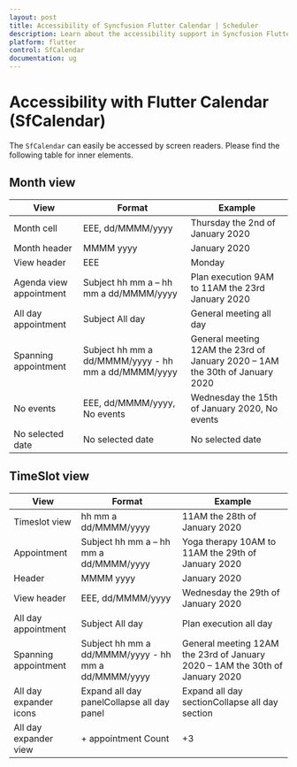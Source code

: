 ```yaml
---
layout: post
title: Accessibility of Syncfusion Flutter Calendar | Scheduler
description: Learn about the accessibility support in Syncfusion Flutter Calendar (SfCalendar) widget  | Scheduler
platform: flutter
control: SfCalendar
documentation: ug
---
```


# Accessibility with Flutter Calendar (SfCalendar)
The `SfCalendar` can easily be accessed by screen readers. Please find the following table  for inner elements.

## Month view
| View                       | Format                                              | Example                                                                      |
|--------------------------------|----------------------------------------------|-----------------------------------------------------------------|
| Month cell | EEE, dd/MMMM/yyyy| Thursday the 2nd of January 2020 |
| Month header | MMMM yyyy | January 2020 |
| View header | EEE | Monday |
| Agenda view appointment | Subject hh mm a – hh mm a dd/MMMM/yyyy | Plan execution 9AM to 11AM the 23rd January 2020                            |
| All day appointment| Subject All day| General meeting all day|
| Spanning appointment| Subject hh mm a dd/MMMM/yyyy - hh mm a dd/MMMM/yyyy | General meeting 12AM the 23rd of January 2020 – 1AM the 30th of January 2020 |
| No events| EEE, dd/MMMM/yyyy, No events| Wednesday the 15th of January 2020, No events|
| No selected date| No selected date | No selected date|

## TimeSlot view
| View                   | Format                                              | Example                                                                      |
|------------------------|-----------------------------------------------------|------------------------------------------------------------------------------|
| Timeslot view| hh mm a dd/MMMM/yyyy | 11AM the 28th of January 2020 |
| Appointment | Subject hh mm a – hh mm a dd/MMMM/yyyy  | Yoga therapy 10AM to 11AM the 29th of January 2020                           |
| Header | MMMM yyyy | January 2020|
| View header | EEE, dd/MMMM/yyyy| Wednesday the 29th of January 2020|
| All day appointment | Subject All day| Plan execution all day |
| Spanning appointment | Subject hh mm a dd/MMMM/yyyy - hh mm a dd/MMMM/yyyy | General meeting 12AM the 23rd of January 2020 – 1AM the 30th of January 2020 |
| All day expander icons | Expand all day panelCollapse all day panel| Expand all day sectionCollapse all day section                               |
| All day expander view | + appointment Count | +3 |

